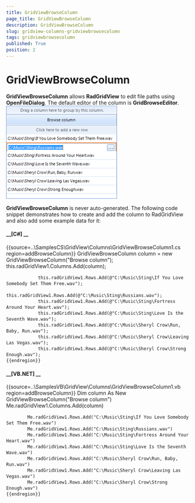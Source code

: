 ```yaml
---
title: GridViewBrowseColumn
page_title: GridViewBrowseColumn
description: GridViewBrowseColumn
slug: gridview-columns-gridviewbrowsecolumn
tags: gridviewbrowsecolumn
published: True
position: 2
---
```


# GridViewBrowseColumn



__GridViewBrowseColumn__ allows __RadGridView__ to edit file paths using
      	__OpenFileDialog__. The default editor of the column is __GridBrowseEditor__.
      ![gridview-columns-gridviewbrowsecolumn 001](images/gridview-columns-gridviewbrowsecolumn001.png)

__GridViewBrowseColumn__ is never auto-generated. The following code snippet
			demonstrates how to create and add the column to RadGridView and also add some example data for it:
		

#### __[C#] __

{{source=..\SamplesCS\GridView\Columns\GridViewBrowseColumn1.cs region=addBrowseColumn}}
	            GridViewBrowseColumn column = new GridViewBrowseColumn("Browse column");
	            this.radGridView1.Columns.Add(column);
	
	            this.radGridView1.Rows.Add(@"C:\Music\Sting\If You Love Somebody Set Them Free.wav");
	            this.radGridView1.Rows.Add(@"C:\Music\Sting\Russians.wav");
	            this.radGridView1.Rows.Add(@"C:\Music\Sting\Fortress Around Your Heart.wav");
	            this.radGridView1.Rows.Add(@"C:\Music\Sting\Love Is the Seventh Wave.wav");
	            this.radGridView1.Rows.Add(@"C:\Music\Sheryl Crow\Run, Baby, Run.wav");
	            this.radGridView1.Rows.Add(@"C:\Music\Sheryl Crow\Leaving Las Vegas.wav");
	            this.radGridView1.Rows.Add(@"C:\Music\Sheryl Crow\Strong Enough.wav");
	{{endregion}}



#### __[VB.NET] __

{{source=..\SamplesVB\GridView\Columns\GridViewBrowseColumn1.vb region=addBrowseColumn}}
	        Dim column As New GridViewBrowseColumn("Browse column")
	        Me.radGridView1.Columns.Add(column)
	
	        Me.radGridView1.Rows.Add("C:\Music\Sting\If You Love Somebody Set Them Free.wav")
	        Me.radGridView1.Rows.Add("C:\Music\Sting\Russians.wav")
	        Me.radGridView1.Rows.Add("C:\Music\Sting\Fortress Around Your Heart.wav")
	        Me.radGridView1.Rows.Add("C:\Music\Sting\Love Is the Seventh Wave.wav")
	        Me.radGridView1.Rows.Add("C:\Music\Sheryl Crow\Run, Baby, Run.wav")
	        Me.radGridView1.Rows.Add("C:\Music\Sheryl Crow\Leaving Las Vegas.wav")
	        Me.radGridView1.Rows.Add("C:\Music\Sheryl Crow\Strong Enough.wav")
	{{endregion}}


